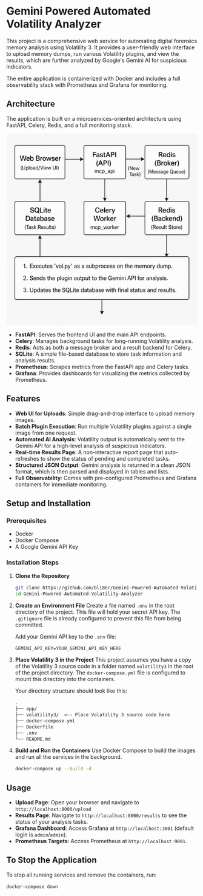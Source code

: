 # Gemini Powered Automated Volatility Analyzer

This project is a comprehensive web service for automating digital forensics memory analysis using Volatility 3. It provides a user-friendly web interface to upload memory dumps, run various Volatility plugins, and view the results, which are further analyzed by Google's Gemini AI for suspicious indicators.

The entire application is containerized with Docker and includes a full observability stack with Prometheus and Grafana for monitoring.

## Architecture

The application is built on a microservices-oriented architecture using FastAPI, Celery, Redis, and a full monitoring stack.

![WorkFlow Diagram](WorkFlow.png)

-   **FastAPI**: Serves the frontend UI and the main API endpoints.
-   **Celery**: Manages background tasks for long-running Volatility analysis.
-   **Redis**: Acts as both a message broker and a result backend for Celery.
-   **SQLite**: A simple file-based database to store task information and analysis results.
-   **Prometheus**: Scrapes metrics from the FastAPI app and Celery tasks.
-   **Grafana**: Provides dashboards for visualizing the metrics collected by Prometheus.

## Features

-   **Web UI for Uploads**: Simple drag-and-drop interface to upload memory images.
-   **Batch Plugin Execution**: Run multiple Volatility plugins against a single image from one request.
-   **Automated AI Analysis**: Volatility output is automatically sent to the Gemini API for a high-level analysis of suspicious indicators.
-   **Real-time Results Page**: A non-interactive report page that auto-refreshes to show the status of pending and completed tasks.
-   **Structured JSON Output**: Gemini analysis is returned in a clean JSON format, which is then parsed and displayed in tables and lists.
-   **Full Observability**: Comes with pre-configured Prometheus and Grafana containers for immediate monitoring.

## Setup and Installation

### Prerequisites

-   Docker
-   Docker Compose
-   A Google Gemini API Key

### Installation Steps

1.  **Clone the Repository**
    ```bash
    git clone https://github.com/bli8er/Gemini-Powered-Automated-Volatility-Analyzer.git
    cd Gemini-Powered-Automated-Volatility-Analyzer
    ```

2.  **Create an Environment File**
    Create a file named `.env` in the root directory of the project. This file will hold your secret API key. The `.gitignore` file is already configured to prevent this file from being committed.

    Add your Gemini API key to the `.env` file:
    ```
    GEMINI_API_KEY=YOUR_GEMINI_API_KEY_HERE
    ```

3.  **Place Volatility 3 in the Project**
    This project assumes you have a copy of the Volatility 3 source code in a folder named `volatility3` in the root of the project directory. The `docker-compose.yml` file is configured to mount this directory into the containers.

    Your directory structure should look like this:
    ```
    .
    ├── app/
    ├── volatility3/  <-- Place Volatility 3 source code here
    ├── docker-compose.yml
    ├── Dockerfile
    ├── .env
    └── README.md
    ```

4.  **Build and Run the Containers**
    Use Docker Compose to build the images and run all the services in the background.
    ```bash
    docker-compose up --build -d
    ```

## Usage

-   **Upload Page**: Open your browser and navigate to `http://localhost:8000/upload`
-   **Results Page**: Navigate to `http://localhost:8000/results` to see the status of your analysis tasks.
-   **Grafana Dashboard**: Access Grafana at `http://localhost:3001` (default login is `admin`/`admin`).
-   **Prometheus Targets**: Access Prometheus at `http://localhost:9091`.

## To Stop the Application

To stop all running services and remove the containers, run:
```bash
docker-compose down
